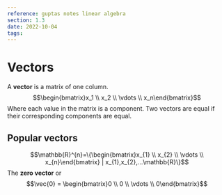 ```yaml
---
reference: guptas notes linear algebra
section: 1.3
date: 2022-10-04
tags: 
---
```

# Vectors

A **vector** is a matrix of one column.
$$\begin{bmatrix}x_1 \\ x_2 \\ \vdots  \\ x_n\end{bmatrix}$$
Where each value in the matrix is a component.
Two vectors are equal if their corresponding components are equal.

## Popular vectors
$$\mathbb{R}^{n}=\{\begin{bmatrix}x_{1} \\ x_{2} \\ \vdots \\ x_{n}\end{bmatrix} | x_{1},x_{2},...\mathbb{R}\}$$
The **zero vector** or
$$\vec{0} = \begin{bmatrix}0 \\ 0 \\ \vdots  \\ 0\end{bmatrix}$$
